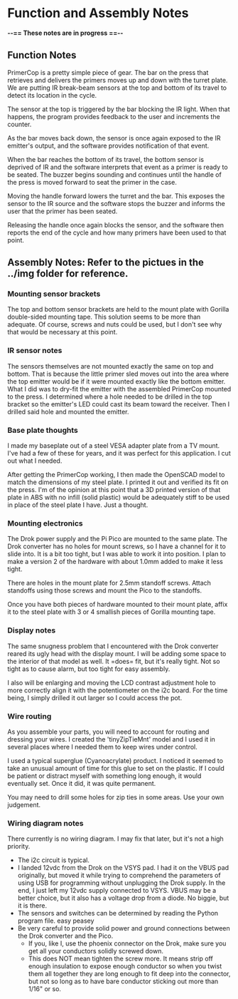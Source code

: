 # Function and Assembly Notes

**--== These notes are in progress ==--**

## Function Notes

PrimerCop is a pretty simple piece of gear.  The bar on the press that retrieves and delivers the primers moves up and down with the turret plate.  We are putting IR break-beam sensors at the top and bottom of its travel to detect its location in the cycle.

The sensor at the top is triggered by the bar blocking the IR light.  When that happens, the program provides feedback to the user and increments the counter.

As the bar moves back down, the sensor is once again exposed to the IR emitter's output, and the software provides notification of that event.

When the bar reaches the bottom of its travel, the bottom sensor is deprived of IR and the software interprets that event as a primer is ready to be seated.  The buzzer begins sounding and continues until the handle of the press is moved forward to seat the primer in the case.

Moving the handle forward lowers the turret and the bar.  This exposes the sensor to the IR source and the software stops the buzzer and informs the user that the primer has been seated.

Releasing the handle once again blocks the sensor, and the software then reports the end of the cycle and how many primers have been used to that point.

## Assembly Notes: Refer to the pictues in the ../img folder for reference.

### Mounting sensor brackets

The top and bottom sensor brackets are held to the mount plate with Gorilla double-sided mounting tape.  This solution seems to be more than adequate.  Of course, screws and nuts could be used, but I don't see why that would be necessary at this point.

### IR sensor notes

The sensors themselves are not mounted exactly the same on top and bottom.  That is because the little primer sled moves out into the area where the top emitter would be if it were mounted exactly like the bottom emitter.  What I did was to dry-fit the emitter with the assembled PrimerCop mounted to the press.  I determined where a hole needed to be drilled in the top bracket so the emitter's LED could cast its beam toward the receiver.  Then I drilled said hole and mounted the emitter.

### Base plate thoughts

I made my baseplate out of a steel VESA adapter plate from a TV mount.  I've had a few of these for years, and it was perfect for this application.  I cut out what I needed.

After getting the PrimerCop working, I then made the OpenSCAD model to match the dimensions of my steel plate.  I printed it out and verified its fit on the press.  I'm of the opinion at this point that a 3D printed version of that plate in ABS with no infill (solid plastic) would be adequately stiff to be used in place of the steel plate I have.  Just a thought.

### Mounting electronics

The Drok power supply and the Pi Pico are mounted to the same plate.  The Drok converter has no holes for mount screws, so I have a channel for it to slide into.  It is a bit too tight, but I was able to work it into position.  I plan to make a version 2 of the hardware with about 1.0mm added to make it less tight.

There are holes in the mount plate for 2.5mm standoff screws.  Attach standoffs using those screws and mount the Pico to the standoffs.

Once you have both pieces of hardware mounted to their mount plate, affix it to the steel plate with 3 or 4 smallish pieces of Gorilla mounting tape.

### Display notes

The same snugness problem that I encountered with the Drok converter reared its ugly head with the display mount.  I will be adding some space to the interior of that model as well.  It =does= fit, but it's really tight.  Not so tight as to cause alarm, but too tight for easy assembly.

I also will be enlarging and moving the LCD contrast adjustment hole to more correctly align it with the potentiometer on the i2c board.  For the time being, I simply drilled it out larger so I could access the pot.

### Wire routing

As you assemble your parts, you will need to account for routing and dressing your wires.  I created the 'tinyZipTieMnt' model and I used it in several places where I needed them to keep wires under control.

I used a typical superglue (Cyanoacrylate) product.  I noticed it seemed to take an unusual amount of time for this glue to set on the plastic.  If I could be patient or distract myself with something long enough, it would eventually set.  Once it did, it was quite permanent.

You may need to drill some holes for zip ties in some areas.  Use your own judgement.

### Wiring diagram notes

There currently is no wiring diagram.  I may fix that later, but it's not a high priority.

- The i2c circuit is typical.
- I landed 12vdc from the Drok on the VSYS pad.  I had it on the VBUS pad originally, but moved it while trying to comprehend the parameters of using USB for programming without unplugging the Drok supply.  In the end, I just left my 12vdc supply connected to VSYS.  VBUS may be a better choice, but it also has a voltage drop from a diode.  No biggie, but it is there.
- The sensors and switches can be determined by reading the Python program file.  easy peasey
- Be very careful to provide solid power and ground connections between the Drok converter and the Pico. 
    - If you, like I, use the phoenix connector on the Drok, make sure you get all your conductors solidly screwed down.  
    - This does NOT mean tighten the screw more.  It means strip off enough insulation to expose enough conductor so when you twist them all together they are long enough to fit deep into the connector, but not so long as to have bare conductor sticking out more than 1/16" or so.
